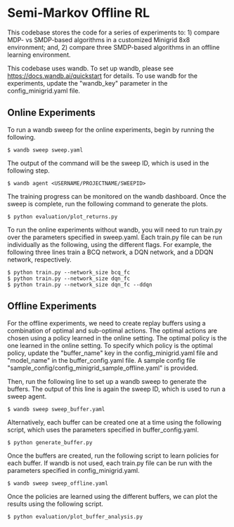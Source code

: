 # Semi-Markov Offline RL 

This codebase stores the code for a series of experiments to: 1) compare MDP- vs SMDP-based algorithms in a customized Minigrid 8x8 environment; and, 2) compare three SMDP-based algorithms in an offline learning environment.  

This codebase uses wandb. To set up wandb, please see https://docs.wandb.ai/quickstart for details. To use wandb for the experiments, update the "wandb_key" parameter in the config_minigrid.yaml file. 

## Online Experiments
To run a wandb sweep for the online experiments, 
begin by running the following.

    $ wandb sweep sweep.yaml

The output of the command will be the sweep ID, which is used in the following step.

    $ wandb agent <USERNAME/PROJECTNAME/SWEEPID>

The training progress can be monitored on the wandb dashboard. Once the sweep is complete, run the following command to generate the plots.

    $ python evaluation/plot_returns.py 

To run the online experiments without wandb, you will need to run train.py over the parameters specified in sweep.yaml. Each train.py file can 
be run individually as the following, using the different flags. For example, the following three lines 
train a BCQ network, a DQN network, and a DDQN network, respectively. 


    $ python train.py --network_size bcq_fc 
    $ python train.py --network_size dqn_fc 
    $ python train.py --network_size dqn_fc --ddqn 

## Offline Experiments
For the offline experiments, we need to create replay buffers using a combination of optimal and sub-optimal actions. 
The optimal actions are chosen using a policy learned in the online setting. 
The optimal policy is the one learned in the online setting. To specify which policy is the optimal policy, 
update the "buffer_name" key in the config_minigrid.yaml file and "model_name" in the buffer_config.yaml file. 
A sample config file "sample_config/config_minigrid_sample_offline.yaml" is provided.

Then, run the following line to set up a wandb sweep to generate the buffers. The output of this line is again the sweep ID,
which is used to run a sweep agent. 

    $ wandb sweep sweep_buffer.yaml 

Alternatively, each buffer can be created one at a time using the following script, which uses the parameters 
specified in buffer_config.yaml.

    $ python generate_buffer.py

Once the buffers are created, run the following script to learn policies for each buffer.
If wandb is not used, each train.py file can be run with the parameters specified in config_minigrid.yaml.


    $ wandb sweep sweep_offline.yaml

Once the policies are learned using the different buffers, we can plot the results using the following script.

    $ python evaluation/plot_buffer_analysis.py 

